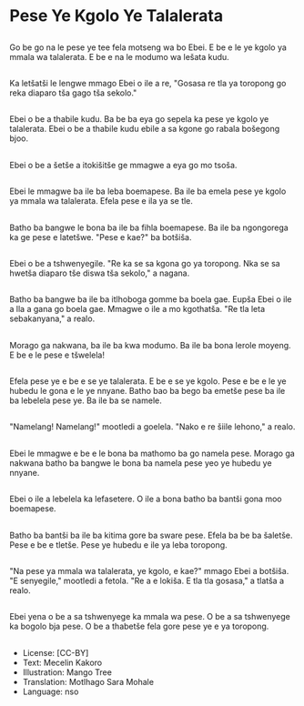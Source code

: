 # Pese Ye Kgolo Ye Talalerata

##
Go be go na le pese ye tee fela motseng wa bo Ebei. E be e le ye kgolo ya mmala wa talalerata. E be e na le modumo wa lešata kudu.

##
Ka letšatši le lengwe mmago Ebei o ile a re, "Gosasa re tla ya toropong go reka diaparo tša gago tša sekolo."

##
Ebei o be a thabile kudu. Ba be ba eya go sepela ka pese ye kgolo ye talalerata. Ebei o be a thabile kudu ebile a sa kgone go rabala bošegong bjoo.

##
Ebei o be a šetše a itokišitše ge mmagwe a eya go mo tsoša.

##
Ebei le mmagwe ba ile ba leba boemapese. Ba ile ba emela pese ye kgolo ya mmala wa talalerata. Efela pese e ila ya se tle.

##
Batho ba bangwe le bona ba ile ba fihla boemapese. Ba ile ba ngongorega ka ge pese e latetšwe. "Pese e kae?" ba botšiša.

##
Ebei o be a tshwenyegile. "Re ka se sa kgona go ya toropong. Nka se sa hwetša diaparo tše diswa tša sekolo," a nagana.

##
Batho ba bangwe ba ile ba itlhoboga gomme ba boela gae. Eupša Ebei o ile a lla a gana go boela gae. Mmagwe o ile a mo kgothatša. "Re tla leta sebakanyana," a realo.

##
Morago ga nakwana, ba ile ba kwa modumo. Ba ile ba bona lerole moyeng. E be e le pese e tšwelela!

##
Efela pese ye e be e se ye talalerata. E be e se ye kgolo. Pese e be e le ye hubedu le gona e le ye nnyane. Batho bao ba bego ba emetše pese ba ile ba lebelela pese ye. Ba ile ba se namele.

##
"Namelang! Namelang!" mootledi a goelela. "Nako e re šiile lehono," a realo.

##
Ebei le mmagwe e be e le bona ba mathomo ba go namela pese. Morago ga nakwana batho ba bangwe le bona ba namela pese yeo ye hubedu ye nnyane.

##
Ebei o ile a lebelela ka lefasetere. O ile a bona batho ba bantši gona moo boemapese.

##
Batho ba bantši ba ile ba kitima gore ba sware pese. Efela ba be ba šaletše. Pese e be e tletše. Pese ye hubedu e ile ya leba toropong.

##
"Na pese ya mmala wa talalerata, ye kgolo, e kae?" mmago Ebei a botšiša. "E senyegile," mootledi a fetola. "Re a e lokiša. E tla tla gosasa," a tlatša a realo.

##
Ebei yena o be a sa tshwenyege ka mmala wa pese. O be a sa tshwenyege ka bogolo bja pese. O be a thabetše fela gore pese ye e ya toropong.

##
* License: [CC-BY]
* Text: Mecelin Kakoro
* Illustration: Mango Tree
* Translation: Motlhago Sara Mohale
* Language: nso
